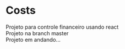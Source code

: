 # Costs
 Projeto para controle financeiro usando react <br>
Projeto na branch master <br>
Projeto em andando... <br>
